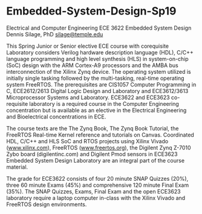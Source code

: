 # Embedded-System-Design-Sp19
Electrical and Computer Engineering ECE 3622 
Embedded System Design 
Dennis Silage, PhD 
silage@temple.edu

This Spring Junior or Senior elective ECE course with corequisite Laboratory considers Verilog hardware description language (HDL), C/C++ language programming and high level synthesis (HLS) in system-on-chip (SoC) design with the ARM Cortex-A9 processors and the AMBA bus interconnection of the Xilinx Zynq device. The operating system utilized is initially single tasking followed by the multi-tasking, real-time operating system FreeRTOS. The prerequisites are CIS1057 Computer Programming in C, ECE2612/2613 Digital Logic Design and Laboratory and ECE3612/3613 Microprocessor Systems and Laboratory. ECE3622 and ECE3623 co-requisite laboratory is a required course in the Computer Engineering concentration but is available as an elective in the Electrical Engineering and Bioelectrical concentrations in ECE. 

The course texts are the The Zynq Book, The Zynq Book Tutorial, the FreeRTOS Real-time Kernel reference and tutorials on Canvas. Coordinated HDL, C/C++ and HLS SoC and RTOS projects using Xilinx Vivado (www.xilinx.com), FreeRTOS (www.freertos.org), the Digilent Zynq Z-7010 Zybo board (digilentinc.com) and Digilent Pmod sensors in ECE3623 Embedded System Design Laboratory are an integral part of the course material.

The grade for ECE3622 consists of four 20 minute SNAP Quizzes (20%), three 60 minute Exams (45%) and comprehensive 120 minute Final Exam (35%). The SNAP Quizzes, Exams, Final Exam and the open ECE3623 laboratory require a laptop computer in-class with the Xilinx Vivado and FreeRTOS design environments.
